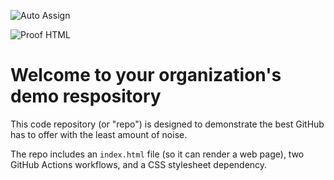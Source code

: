 ![Auto Assign](https://github.com/ICETEAM-SAIA/demo-repository/actions/workflows/auto-assign.yml/badge.svg)

![Proof HTML](https://github.com/ICETEAM-SAIA/demo-repository/actions/workflows/proof-html.yml/badge.svg)

# Welcome to your organization's demo respository
This code repository (or "repo") is designed to demonstrate the best GitHub has to offer with the least amount of noise.

The repo includes an `index.html` file (so it can render a web page), two GitHub Actions workflows, and a CSS stylesheet dependency.
